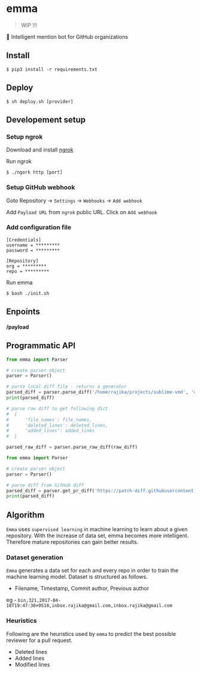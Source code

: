 # emma

> WIP !!!

:santa: Intelligent mention bot for GitHub organizations

## Install

```
$ pip3 install -r requirements.txt
```

## Deploy

```
$ sh deploy.sh [provider]
```

## Developement setup

### Setup ngrok

Download and install [ngrok](https://ngrok.com/download) 

Run ngrok

```
$ ./ngork http [port]
```

### Setup GitHub webhook

Goto Repository -> `Settings` -> `Webhooks` -> `Add webhook`

Add `Payload URL` from `ngrok` public URL. Click on `Add webhook`

### Add configuration file

```
[Credentials]
username = *********
password = *********

[Repository]
org = *********
repo = *********
```

Run emma

```
$ bash ./init.sh
```

## Enpoints

#### /payload

## Programmatic API

```py
from emma import Parser

# create parser object
parser = Parser()

# parse local diff file - returns a generator
parsed_diff = parser.parse_diff('/home/rajika/projects/sublime-vmd', 'master')
print(parsed_diff)

# parse raw diff to get following dict
#  {
#      'file_names': file_names,
#      'deleted_lines': deleted_lines,
#      'added_lines': added_lines
#  }

parsed_raw_diff = parser.parse_raw_diff(raw_diff)

```

```py
from emma import Parser

# create parser object
parser = Parser()

# parse diff from GitHub diff
parsed_diff = parser.get_pr_diff('https://patch-diff.githubusercontent.com/raw/facebook/react/pull/3.diff')
print(parsed_diff)

```

## Algorithm

`Emma` uses `supervised learning` in machine learning to learn about a given repository. With the increase of data set, emma becomes more intelligent. Therefore mature repositories can gain better results.

### Dataset generation

`Emma` generates a data set for each and every repo in order to train the machine learning model. Dataset is structured as follows.

- Filename, Timestamp, Commit author, Previous author

eg - `bin,321,2017-04-18T19:47:30+0518,inbox.rajika@gmail.com,inbox.rajika@gmail.com`

### Heuristics

Following are the heuristics used by `emma` to predict the best possible reviewer for a pull request.
- Deleted lines
- Added lines
- Modified lines

